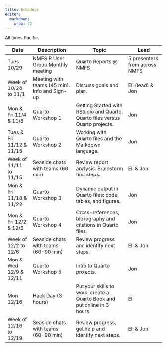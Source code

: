 ```yaml
---
title: Schedule
editor: 
  markdown: 
    wrap: 72
---
```


All times Pacific.

| Date   | Description   | Topic     | Lead |
| ---- | ---------- | ---- |----- |
| Tues 10/29  | NMFS R User Group Monthly meeting  |  Quarto Reports @ NMFS   | 5 presenters from across NMFS      |
| Week of 10/28 to 11/1   | Meeting with teams (45 min). Info and Sign-up   | Discuss goals and plan.   | Eli (lead) & Jon     |
| Mon & Fri 11/4 & 11/8 | Quarto Workshop 1 | Getting Started with RStudio and Quarto. Quarto files versus Quarto projects. | Jon |
| Tues & Fri 11/12 & 11/15  | Quarto Workshop 2 | Working with Quarto files and the Markdown language. | Jon |
| Week of 11/11 to 11/15 | Seaside chats with teams (60 min) |  Review  report analysis. Brainstorm first steps. | Eli & Jon  |
| Mon & Fri 11/18 & 11/22  | Quarto Workshop 3   | Dynamic output in Quarto files: code, tables, and figures. | Jon |
| Mon & Fri 12/2 & 12/6 | Quarto Workshop 4  | Cross-references, bibliography and citations in Quarto files. | Jon | 
| Week of 12/2 to 12/6  | Seaside chats with teams (60-90 min)  | Review progress and identify next steps. | Eli & Jon |
| Mon & Wed 12/9 & 12/11 | Quarto Workshop 5  | Intro to Quarto projects. | Jon |
| Mon 12/16   | Hack Day (3 hours) | Put your skills to work: create a Quarto Book and put online in 3 hours | Eli |
| Week of 12/16 to 12/19  | Seaside chats with teams (60-90 min)  | Review progress, get help and identify next steps. | Eli & Jon |
